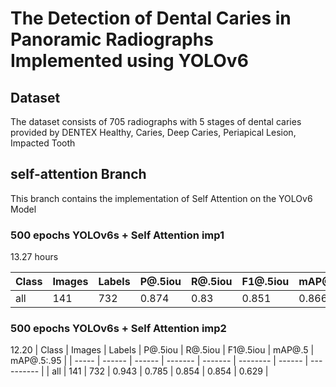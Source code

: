 # The Detection of Dental Caries in Panoramic Radiographs Implemented using YOLOv6

## Dataset

The dataset consists of 705 radiographs with 5 stages of dental caries provided by DENTEX
Healthy, Caries, Deep Caries, Periapical Lesion, Impacted Tooth

## self-attention Branch

This branch contains the implementation of Self Attention on the YOLOv6 Model

### 500 epochs YOLOv6s + Self Attention imp1

13.27 hours

| Class | Images | Labels | P@.5iou | R@.5iou | F1@.5iou | mAP@.5 | mAP@.5:.95 |
| ----- | ------ | ------ | ------- | ------- | -------- | ------ | ---------- |
| all   | 141    | 732    | 0.874   | 0.83    | 0.851    | 0.866  | 0.627      |

### 500 epochs YOLOv6s + Self Attention imp2

12.20
| Class | Images | Labels | P@.5iou | R@.5iou | F1@.5iou | mAP@.5 | mAP@.5:.95 |
| ----- | ------ | ------ | ------- | ------- | -------- | ------ | ---------- |
| all | 141 | 732 | 0.943 | 0.785 | 0.854 | 0.854 | 0.629 |
